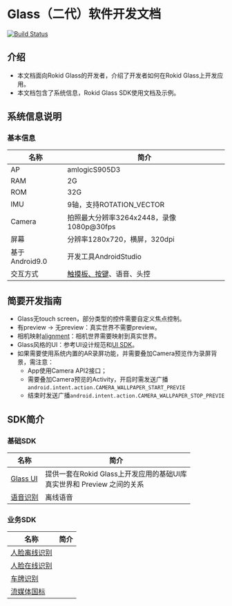 # Glass（二代）软件开发文档

[![Build Status](https://travis-ci.org/RokidGlass/glass2-docs.svg?branch=master)](https://travis-ci.org/github/RokidGlass/glass2-docs)

## 介绍
-   本文档面向Rokid Glass的开发者，介绍了开发者如何在Rokid Glass上开发应用。   
-   本文档包含了系统信息，Rokid Glass SDK使用文档及示例。

## 系统信息说明
### 基本信息
|名称|简介|
|---|---|
| AP | amlogicS905D3|
| RAM |2G|
| ROM |32G|
| IMU |9轴，支持ROTATION_VECTOR|
| Camera |拍照最大分辨率3264x2448，录像1080p@30fps|
| 屏幕 | 分辨率1280x720，横屏，320dpi|
| 基于Android9.0 |开发工具AndroidStudio|
| 交互方式 |[触摸板、按键](1-system/index.md)、语音、头控|

## 简要开发指南
* Glass无touch screen，部分类型的控件需要自定义焦点控制。
* 有preview -> 无preview：真实世界不需要preview。
* 相机映射[alignment](2-sdk/5-ui-sdk/index.md#三、功能列表)：相机世界需要映射到真实世界。
* Glass风格的UI：参考UI设计规范和[UI SDK](2-sdk/5-ui-sdk/index.md)。
* 如果需要使用系统内置的AR录屏功能，并需要叠加Camera预览作为录屏背景，需注意：
	* App使用Camera API2接口；
	* 需要叠加Camera预览的Activity，开启时需发送广播``android.intent.action.CAMERA_WALLPAPER_START_PREVIE``
	* 结束时发送广播``android.intent.action.CAMERA_WALLPAPER_STOP_PREVIE``


## SDK简介
### 基础SDK
|名称|简介|
|---|---|
| [Glass UI](2-sdk/5-ui-sdk/index.md) | 提供一套在Rokid Glass上开发应用的基础UI库<br>真实世界和 Preview 之间的关系<br>|
| [语音识别](2-sdk/3-voice-sdk/index.md)| 离线语音|

### 业务SDK
|名称|简介|
|---|---|
| [人脸离线识别](2-sdk/1-face-sdk/index.md) | |
| [人脸在线识别](2-sdk/1-face-online-sdk/index.md)| |
| [车牌识别](2-sdk/2-lpr-sdk/index.md)| |
| [流媒体国标](2-sdk/6-gb28181-sdk/index.md)| |
